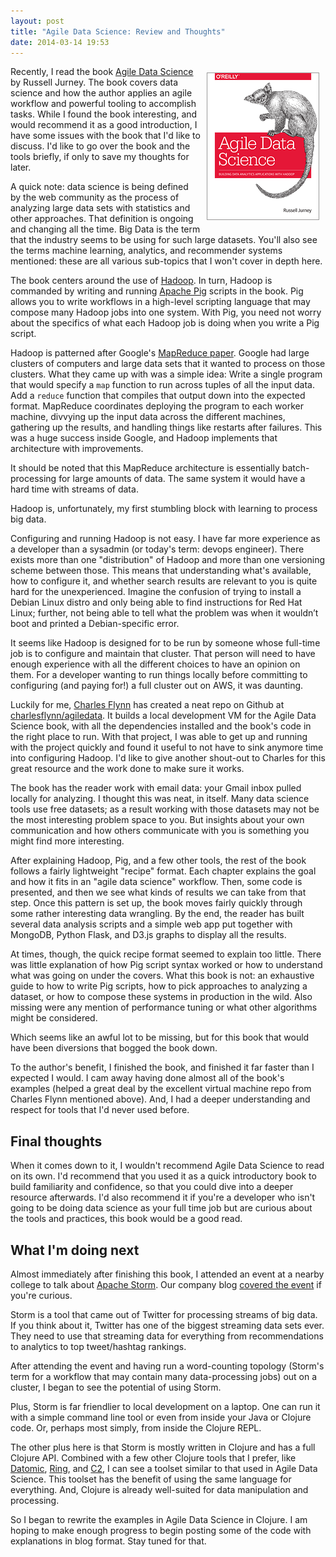 ```yaml
---
layout: post
title: "Agile Data Science: Review and Thoughts"
date: 2014-03-14 19:53
---
```


<a href="http://shop.oreilly.com/product/0636920025054.do">
  <img src="images/agile_data_science_cover.gif" alt="Agile Data Science cover" style="display: block; float:right; margin: 10px;">
</a>

Recently, I read the book [Agile Data Science](http://shop.oreilly.com/product/0636920025054.do) by Russell Jurney. The book covers data science and how the author applies an agile workflow and powerful tooling to accomplish tasks. While I found the book interesting, and would recommend it as a good introduction, I have some issues with the book that I'd like to discuss. I'd like to go over the book and the tools briefly, if only to save my thoughts for later.

A quick note: data science is being defined by the web community as the process of analyzing large data sets with statistics and other approaches. That definition is ongoing and changing all the time. Big Data is the term that the industry seems to be using for such large datasets. You'll also see the terms machine learning, analytics, and recommender systems mentioned: these are all various sub-topics that I won't cover in depth here.

The book centers around the use of [Hadoop](http://hadoop.apache.org/). In turn, Hadoop is commanded by writing and running [Apache Pig](https://pig.apache.org/) scripts in the book. Pig allows you to write workflows in a high-level scripting language that may compose many Hadoop jobs into one system. With Pig, you need not worry about the specifics of what each Hadoop job is doing when you write a Pig script.

Hadoop is patterned after Google's [MapReduce paper](http://static.googleusercontent.com/media/research.google.com/en/us/archive/mapreduce-osdi04.pdf). Google had large clusters of computers and large data sets that it wanted to process on those clusters. What they came up with was a simple idea: Write a single program that would specify a `map` function to run across tuples of all the input data. Add a `reduce` function that compiles that output down into the expected format. MapReduce coordinates deploying the program to each worker machine, divvying up the input data across the different machines, gathering up the results, and handling things like restarts after failures. This was a huge success inside Google, and Hadoop implements that architecture with improvements.

It should be noted that this MapReduce architecture is essentially batch-processing for large amounts of data. The same system it would have a hard time with streams of data.

Hadoop is, unfortunately, my first stumbling block with learning to process big data.

Configuring and running Hadoop is not easy. I have far more experience as a developer than a sysadmin (or today's term: devops engineer). There exists more than one "distribution" of Hadoop and more than one versioning scheme between those. This means that understanding what's available, how to configure it, and whether search results are relevant to you is quite hard for the unexperienced.  Imagine the confusion of trying to install a Debian Linux distro and only being able to find instructions for Red Hat Linux; further, not being able to tell what the problem was when it wouldn’t boot and printed a Debian-specific error. 

It seems like Hadoop is designed for to be run by someone whose full-time job is to configure and maintain that cluster. That person will need to have enough experience with all the different choices to have an opinion on them. For a developer wanting to run things locally before committing to configuring (and paying for!) a full cluster out on AWS, it was daunting.

Luckily for me, [Charles Flynn](https://github.com/charlesflynn) has created a neat repo on Github at [charlesflynn/agiledata](https://github.com/charlesflynn/agiledata). It builds a local development VM for the Agile Data Science book, with all the dependencies installed and the book's code in the right place to run. With that project, I was able to get up and running with the project quickly and found it useful to not have to sink anymore time into configuring Hadoop. I'd like to give another shout-out to Charles for this great resource and the work done to make sure it works.

The book has the reader work with email data: your Gmail inbox pulled locally for analyzing. I thought this was neat, in itself. Many data science tools use free datasets; as a result working with those datasets may not be the most interesting problem space to you. But insights about your own communication and how others communicate with you is something you might find more interesting.

After explaining Hadoop, Pig, and a few other tools, the rest of the book follows a fairly lightweight "recipe" format. Each chapter explains the goal and how it fits in an "agile data science" workflow. Then, some code is presented, and then we see what kinds of results we can take from that step. Once this pattern is set up, the book moves fairly quickly through some rather interesting data wrangling. By the end, the reader has built several data analysis scripts and a simple web app put together with MongoDB, Python Flask, and D3.js graphs to display all the results.

At times, though, the quick recipe format seemed to explain too little. There was little explanation of how Pig script syntax worked or how to understand what was going on under the covers. What this book is not: an exhaustive guide to how to write Pig scripts, how to pick approaches to analyzing a dataset, or how to compose these systems in production in the wild.  Also missing were any mention of performance tuning or what other algorithms might be considered.

Which seems like an awful lot to be missing, but for this book that would have been diversions that bogged the book down.

To the author's benefit, I finished the book, and finished it far faster than I expected I would. I cam away having done almost all of the book's examples (helped a great deal by the excellent virtual machine repo from Charles Flynn mentioned above). And, I had a deeper understanding and respect for tools that I'd never used before.

## Final thoughts

When it comes down to it, I wouldn't recommend Agile Data Science to read on its own. I'd recommend that you used it as a quick introductory book to build familiarity and confidence, so that you could dive into a deeper resource afterwards. I'd also recommend it if you're a developer who isn't going to be doing data science as your full time job but are curious about the tools and practices, this book would be a good read.

## What I'm doing next

Almost immediately after finishing this book, I attended an event at a nearby college to talk about [Apache Storm](http://storm.incubator.apache.org/). Our company blog [covered the event](http://bendyworks.com/geekville/articles/2014/2/uw-big-data-event-presents-storm) if you're curious.

Storm is a tool that came out of Twitter for processing streams of big data. If you think about it, Twitter has one of the biggest streaming data sets ever. They need to use that streaming data for everything from recommendations to analytics to top tweet/hashtag rankings.

After attending the event and having run a word-counting topology (Storm's term for a workflow that may contain many data-processing jobs) out on a cluster, I began to see the potential of using Storm.

Plus, Storm is far friendlier to local development on a laptop. One can run it with a simple command line tool or even from inside your Java or Clojure code. Or, perhaps most simply, from inside the Clojure REPL.

The other plus here is that Storm is mostly written in Clojure and has a full Clojure API. Combined with a few other Clojure tools that I prefer, like [Datomic](http://www.datomic.com/), [Ring](https://github.com/ring-clojure/ring), and [C2](http://keminglabs.com/c2/), I can see a toolset similar to that used in Agile Data Science. This toolset has the benefit of using the same language for everything. And, Clojure is already well-suited for data manipulation and processing.

So I began to rewrite the examples in Agile Data Science in Clojure. I am hoping to make enough progress to begin posting some of the code with explanations in blog format. Stay tuned for that.
